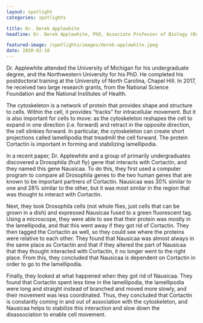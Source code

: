 ```yaml
---
layout: spotlight
categories: spotlights

title: Dr. Derek Applewhite
headline: Dr. Derek Applewhite, PhD, Associate Professor of Biology (Reed College). <p> Dr. Applewhite is a cell biologist who studies the cytoskeleton. As a faculty member at a small liberal arts college, he works to tightly integrate his research and teaching. You can read about his some of his thoughts on being a black and gay scientist <a class="light-bg" href="https://www.ascb.org/careers/finding-my-community-through-the-ascb-meeting/" target="_blank" rel="noopener noreferrer">here</a>.

featured-image: /spotlights/images/derek-applewhite.jpeg
date: 2020-02-10
---
```


Dr. Applewhite attended the University of Michigan for his undergraduate degree, and the Northwestern University for his PhD. He completed his postdoctoral training at the University of North Carolina, Chapel Hill. In 2017, he received two large research grants, from the National Science Foundation and the National Institutes of Health.

The cytoskeleton is a network of protein that provides shape and structure to cells. Within the cell, it provides “tracks” for intracellular movement. But it is also important for cells to move: as the cytoskeleton reshapes the cell to expand in one direction (i.e. forward) and retract in the opposite direction, the cell slinkies forward. In particular, the cytoskeleton can create short projections called lamellipodia that treadmill the cell forward. The protein Cortactin is important in forming and stabilizing lamellipodia.

In a recent paper, Dr. Applewhite and a group of primarily undergraduates discovered a Drosophila (fruit fly) gene that interacts with Cortactin, and they named this gene Nausicaa. To do this, they first used a computer program to compare all Drosophila genes to the two human genes that are known to be important partners of Cortactin. Nausicaa was 30% similar to one and 28% similar to the other, but it was most similar in the region that was thought to interact with Cortactin.

Next, they took Drosophila cells (not whole flies, just cells that can be grown in a dish) and expressed Nausicaa fused to a green fluorescent tag. Using a microscope, they were able to see that their protein was mostly in the lamellipodia, and that this went away if they got rid of Cortactin. They then tagged the Cortactin as well, so they could see where the proteins were relative to each other. They found that Nausicaa was almost always in the same place as Cortactin and that if they altered the part of Nausicaa that they thought interacted with Cortactin, it no longer went to the right place. From this, they concluded that Nausicaa is dependent on Cortactin in order to go to the lamellipodia.

Finally, they looked at what happened when they got rid of Nausicaa. They found that Cortactin spent less time in the lamellipodia, the lamellipodia were long and straight instead of branched and moved more slowly, and their movement was less coordinated. Thus, they concluded that Cortactin is constantly coming in and out of association with the cytoskeleton, and Nausicaa helps to stabilize this interaction and slow down the disassociation to enable cell movement.